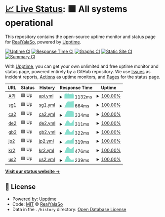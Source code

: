 # [📈 Live Status](https://status.yalaso.top): <!--live status--> **🟩 All systems operational**

This repository contains the open-source uptime monitor and status page for [RealYalaSo](https://status.yalaso.top), powered by [Upptime](https://github.com/upptime/upptime).

[![Uptime CI](https://github.com/RealYalaSo/status/workflows/Uptime%20CI/badge.svg)](https://github.com/RealYalaSo/status/actions?query=workflow%3A%22Uptime+CI%22)
[![Response Time CI](https://github.com/RealYalaSo/status/workflows/Response%20Time%20CI/badge.svg)](https://github.com/RealYalaSo/status/actions?query=workflow%3A%22Response+Time+CI%22)
[![Graphs CI](https://github.com/RealYalaSo/status/workflows/Graphs%20CI/badge.svg)](https://github.com/RealYalaSo/status/actions?query=workflow%3A%22Graphs+CI%22)
[![Static Site CI](https://github.com/RealYalaSo/status/workflows/Static%20Site%20CI/badge.svg)](https://github.com/RealYalaSo/status/actions?query=workflow%3A%22Static+Site+CI%22)
[![Summary CI](https://github.com/RealYalaSo/status/workflows/Summary%20CI/badge.svg)](https://github.com/RealYalaSo/status/actions?query=workflow%3A%22Summary+CI%22)

With [Upptime](https://upptime.js.org), you can get your own unlimited and free uptime monitor and status page, powered entirely by a GitHub repository. We use [Issues](https://github.com/RealYalaSo/status/issues) as incident reports, [Actions](https://github.com/RealYalaSo/status/actions) as uptime monitors, and [Pages](https://status.yalaso.top) for the status page.

<!--start: status pages-->
<!-- This summary is generated by Upptime (https://github.com/upptime/upptime) -->
<!-- Do not edit this manually, your changes will be overwritten -->
<!-- prettier-ignore -->
| URL | Status | History | Response Time | Uptime |
| --- | ------ | ------- | ------------- | ------ |
| <img alt="" src="https://favicons.githubusercontent.com/api.yalaso.top" height="13"> [API](https://api.yalaso.top/api/v1/ping) | 🟩 Up | [api.yml](https://github.com/RealYalaSo/status/commits/HEAD/history/api.yml) | <details><summary><img alt="Response time graph" src="./graphs/api/response-time-week.png" height="20"> 1132ms</summary><br><a href="https://status.yalaso.top/history/api"><img alt="Response time 1132" src="https://img.shields.io/endpoint?url=https%3A%2F%2Fraw.githubusercontent.com%2FRealYalaSo%2Fstatus%2FHEAD%2Fapi%2Fapi%2Fresponse-time.json"></a><br><a href="https://status.yalaso.top/history/api"><img alt="24-hour response time 1132" src="https://img.shields.io/endpoint?url=https%3A%2F%2Fraw.githubusercontent.com%2FRealYalaSo%2Fstatus%2FHEAD%2Fapi%2Fapi%2Fresponse-time-day.json"></a><br><a href="https://status.yalaso.top/history/api"><img alt="7-day response time 1132" src="https://img.shields.io/endpoint?url=https%3A%2F%2Fraw.githubusercontent.com%2FRealYalaSo%2Fstatus%2FHEAD%2Fapi%2Fapi%2Fresponse-time-week.json"></a><br><a href="https://status.yalaso.top/history/api"><img alt="30-day response time 1132" src="https://img.shields.io/endpoint?url=https%3A%2F%2Fraw.githubusercontent.com%2FRealYalaSo%2Fstatus%2FHEAD%2Fapi%2Fapi%2Fresponse-time-month.json"></a><br><a href="https://status.yalaso.top/history/api"><img alt="1-year response time 1132" src="https://img.shields.io/endpoint?url=https%3A%2F%2Fraw.githubusercontent.com%2FRealYalaSo%2Fstatus%2FHEAD%2Fapi%2Fapi%2Fresponse-time-year.json"></a></details> | <details><summary><a href="https://status.yalaso.top/history/api">100.00%</a></summary><a href="https://status.yalaso.top/history/api"><img alt="All-time uptime 100.00%" src="https://img.shields.io/endpoint?url=https%3A%2F%2Fraw.githubusercontent.com%2FRealYalaSo%2Fstatus%2FHEAD%2Fapi%2Fapi%2Fuptime.json"></a><br><a href="https://status.yalaso.top/history/api"><img alt="24-hour uptime 100.00%" src="https://img.shields.io/endpoint?url=https%3A%2F%2Fraw.githubusercontent.com%2FRealYalaSo%2Fstatus%2FHEAD%2Fapi%2Fapi%2Fuptime-day.json"></a><br><a href="https://status.yalaso.top/history/api"><img alt="7-day uptime 100.00%" src="https://img.shields.io/endpoint?url=https%3A%2F%2Fraw.githubusercontent.com%2FRealYalaSo%2Fstatus%2FHEAD%2Fapi%2Fapi%2Fuptime-week.json"></a><br><a href="https://status.yalaso.top/history/api"><img alt="30-day uptime 100.00%" src="https://img.shields.io/endpoint?url=https%3A%2F%2Fraw.githubusercontent.com%2FRealYalaSo%2Fstatus%2FHEAD%2Fapi%2Fapi%2Fuptime-month.json"></a><br><a href="https://status.yalaso.top/history/api"><img alt="1-year uptime 100.00%" src="https://img.shields.io/endpoint?url=https%3A%2F%2Fraw.githubusercontent.com%2FRealYalaSo%2Fstatus%2FHEAD%2Fapi%2Fapi%2Fuptime-year.json"></a></details>
| <img alt="" src="https://favicons.githubusercontent.com/sg1.yalaso.top" height="13"> [sg1](http://sg1.yalaso.top/api/v1/ping) | 🟩 Up | [sg1.yml](https://github.com/RealYalaSo/status/commits/HEAD/history/sg1.yml) | <details><summary><img alt="Response time graph" src="./graphs/sg1/response-time-week.png" height="20"> 664ms</summary><br><a href="https://status.yalaso.top/history/sg1"><img alt="Response time 664" src="https://img.shields.io/endpoint?url=https%3A%2F%2Fraw.githubusercontent.com%2FRealYalaSo%2Fstatus%2FHEAD%2Fapi%2Fsg1%2Fresponse-time.json"></a><br><a href="https://status.yalaso.top/history/sg1"><img alt="24-hour response time 664" src="https://img.shields.io/endpoint?url=https%3A%2F%2Fraw.githubusercontent.com%2FRealYalaSo%2Fstatus%2FHEAD%2Fapi%2Fsg1%2Fresponse-time-day.json"></a><br><a href="https://status.yalaso.top/history/sg1"><img alt="7-day response time 664" src="https://img.shields.io/endpoint?url=https%3A%2F%2Fraw.githubusercontent.com%2FRealYalaSo%2Fstatus%2FHEAD%2Fapi%2Fsg1%2Fresponse-time-week.json"></a><br><a href="https://status.yalaso.top/history/sg1"><img alt="30-day response time 664" src="https://img.shields.io/endpoint?url=https%3A%2F%2Fraw.githubusercontent.com%2FRealYalaSo%2Fstatus%2FHEAD%2Fapi%2Fsg1%2Fresponse-time-month.json"></a><br><a href="https://status.yalaso.top/history/sg1"><img alt="1-year response time 664" src="https://img.shields.io/endpoint?url=https%3A%2F%2Fraw.githubusercontent.com%2FRealYalaSo%2Fstatus%2FHEAD%2Fapi%2Fsg1%2Fresponse-time-year.json"></a></details> | <details><summary><a href="https://status.yalaso.top/history/sg1">100.00%</a></summary><a href="https://status.yalaso.top/history/sg1"><img alt="All-time uptime 100.00%" src="https://img.shields.io/endpoint?url=https%3A%2F%2Fraw.githubusercontent.com%2FRealYalaSo%2Fstatus%2FHEAD%2Fapi%2Fsg1%2Fuptime.json"></a><br><a href="https://status.yalaso.top/history/sg1"><img alt="24-hour uptime 100.00%" src="https://img.shields.io/endpoint?url=https%3A%2F%2Fraw.githubusercontent.com%2FRealYalaSo%2Fstatus%2FHEAD%2Fapi%2Fsg1%2Fuptime-day.json"></a><br><a href="https://status.yalaso.top/history/sg1"><img alt="7-day uptime 100.00%" src="https://img.shields.io/endpoint?url=https%3A%2F%2Fraw.githubusercontent.com%2FRealYalaSo%2Fstatus%2FHEAD%2Fapi%2Fsg1%2Fuptime-week.json"></a><br><a href="https://status.yalaso.top/history/sg1"><img alt="30-day uptime 100.00%" src="https://img.shields.io/endpoint?url=https%3A%2F%2Fraw.githubusercontent.com%2FRealYalaSo%2Fstatus%2FHEAD%2Fapi%2Fsg1%2Fuptime-month.json"></a><br><a href="https://status.yalaso.top/history/sg1"><img alt="1-year uptime 100.00%" src="https://img.shields.io/endpoint?url=https%3A%2F%2Fraw.githubusercontent.com%2FRealYalaSo%2Fstatus%2FHEAD%2Fapi%2Fsg1%2Fuptime-year.json"></a></details>
| <img alt="" src="https://favicons.githubusercontent.com/ca2.yalaso.top" height="13"> [ca2](http://ca2.yalaso.top/api/v1/ping) | 🟩 Up | [ca2.yml](https://github.com/RealYalaSo/status/commits/HEAD/history/ca2.yml) | <details><summary><img alt="Response time graph" src="./graphs/ca2/response-time-week.png" height="20"> 334ms</summary><br><a href="https://status.yalaso.top/history/ca2"><img alt="Response time 334" src="https://img.shields.io/endpoint?url=https%3A%2F%2Fraw.githubusercontent.com%2FRealYalaSo%2Fstatus%2FHEAD%2Fapi%2Fca2%2Fresponse-time.json"></a><br><a href="https://status.yalaso.top/history/ca2"><img alt="24-hour response time 334" src="https://img.shields.io/endpoint?url=https%3A%2F%2Fraw.githubusercontent.com%2FRealYalaSo%2Fstatus%2FHEAD%2Fapi%2Fca2%2Fresponse-time-day.json"></a><br><a href="https://status.yalaso.top/history/ca2"><img alt="7-day response time 334" src="https://img.shields.io/endpoint?url=https%3A%2F%2Fraw.githubusercontent.com%2FRealYalaSo%2Fstatus%2FHEAD%2Fapi%2Fca2%2Fresponse-time-week.json"></a><br><a href="https://status.yalaso.top/history/ca2"><img alt="30-day response time 334" src="https://img.shields.io/endpoint?url=https%3A%2F%2Fraw.githubusercontent.com%2FRealYalaSo%2Fstatus%2FHEAD%2Fapi%2Fca2%2Fresponse-time-month.json"></a><br><a href="https://status.yalaso.top/history/ca2"><img alt="1-year response time 334" src="https://img.shields.io/endpoint?url=https%3A%2F%2Fraw.githubusercontent.com%2FRealYalaSo%2Fstatus%2FHEAD%2Fapi%2Fca2%2Fresponse-time-year.json"></a></details> | <details><summary><a href="https://status.yalaso.top/history/ca2">100.00%</a></summary><a href="https://status.yalaso.top/history/ca2"><img alt="All-time uptime 100.00%" src="https://img.shields.io/endpoint?url=https%3A%2F%2Fraw.githubusercontent.com%2FRealYalaSo%2Fstatus%2FHEAD%2Fapi%2Fca2%2Fuptime.json"></a><br><a href="https://status.yalaso.top/history/ca2"><img alt="24-hour uptime 100.00%" src="https://img.shields.io/endpoint?url=https%3A%2F%2Fraw.githubusercontent.com%2FRealYalaSo%2Fstatus%2FHEAD%2Fapi%2Fca2%2Fuptime-day.json"></a><br><a href="https://status.yalaso.top/history/ca2"><img alt="7-day uptime 100.00%" src="https://img.shields.io/endpoint?url=https%3A%2F%2Fraw.githubusercontent.com%2FRealYalaSo%2Fstatus%2FHEAD%2Fapi%2Fca2%2Fuptime-week.json"></a><br><a href="https://status.yalaso.top/history/ca2"><img alt="30-day uptime 100.00%" src="https://img.shields.io/endpoint?url=https%3A%2F%2Fraw.githubusercontent.com%2FRealYalaSo%2Fstatus%2FHEAD%2Fapi%2Fca2%2Fuptime-month.json"></a><br><a href="https://status.yalaso.top/history/ca2"><img alt="1-year uptime 100.00%" src="https://img.shields.io/endpoint?url=https%3A%2F%2Fraw.githubusercontent.com%2FRealYalaSo%2Fstatus%2FHEAD%2Fapi%2Fca2%2Fuptime-year.json"></a></details>
| <img alt="" src="https://favicons.githubusercontent.com/de2.yalaso.top" height="13"> [de2](http://de2.yalaso.top/api/v1/ping) | 🟩 Up | [de2.yml](https://github.com/RealYalaSo/status/commits/HEAD/history/de2.yml) | <details><summary><img alt="Response time graph" src="./graphs/de2/response-time-week.png" height="20"> 311ms</summary><br><a href="https://status.yalaso.top/history/de2"><img alt="Response time 311" src="https://img.shields.io/endpoint?url=https%3A%2F%2Fraw.githubusercontent.com%2FRealYalaSo%2Fstatus%2FHEAD%2Fapi%2Fde2%2Fresponse-time.json"></a><br><a href="https://status.yalaso.top/history/de2"><img alt="24-hour response time 311" src="https://img.shields.io/endpoint?url=https%3A%2F%2Fraw.githubusercontent.com%2FRealYalaSo%2Fstatus%2FHEAD%2Fapi%2Fde2%2Fresponse-time-day.json"></a><br><a href="https://status.yalaso.top/history/de2"><img alt="7-day response time 311" src="https://img.shields.io/endpoint?url=https%3A%2F%2Fraw.githubusercontent.com%2FRealYalaSo%2Fstatus%2FHEAD%2Fapi%2Fde2%2Fresponse-time-week.json"></a><br><a href="https://status.yalaso.top/history/de2"><img alt="30-day response time 311" src="https://img.shields.io/endpoint?url=https%3A%2F%2Fraw.githubusercontent.com%2FRealYalaSo%2Fstatus%2FHEAD%2Fapi%2Fde2%2Fresponse-time-month.json"></a><br><a href="https://status.yalaso.top/history/de2"><img alt="1-year response time 311" src="https://img.shields.io/endpoint?url=https%3A%2F%2Fraw.githubusercontent.com%2FRealYalaSo%2Fstatus%2FHEAD%2Fapi%2Fde2%2Fresponse-time-year.json"></a></details> | <details><summary><a href="https://status.yalaso.top/history/de2">100.00%</a></summary><a href="https://status.yalaso.top/history/de2"><img alt="All-time uptime 100.00%" src="https://img.shields.io/endpoint?url=https%3A%2F%2Fraw.githubusercontent.com%2FRealYalaSo%2Fstatus%2FHEAD%2Fapi%2Fde2%2Fuptime.json"></a><br><a href="https://status.yalaso.top/history/de2"><img alt="24-hour uptime 100.00%" src="https://img.shields.io/endpoint?url=https%3A%2F%2Fraw.githubusercontent.com%2FRealYalaSo%2Fstatus%2FHEAD%2Fapi%2Fde2%2Fuptime-day.json"></a><br><a href="https://status.yalaso.top/history/de2"><img alt="7-day uptime 100.00%" src="https://img.shields.io/endpoint?url=https%3A%2F%2Fraw.githubusercontent.com%2FRealYalaSo%2Fstatus%2FHEAD%2Fapi%2Fde2%2Fuptime-week.json"></a><br><a href="https://status.yalaso.top/history/de2"><img alt="30-day uptime 100.00%" src="https://img.shields.io/endpoint?url=https%3A%2F%2Fraw.githubusercontent.com%2FRealYalaSo%2Fstatus%2FHEAD%2Fapi%2Fde2%2Fuptime-month.json"></a><br><a href="https://status.yalaso.top/history/de2"><img alt="1-year uptime 100.00%" src="https://img.shields.io/endpoint?url=https%3A%2F%2Fraw.githubusercontent.com%2FRealYalaSo%2Fstatus%2FHEAD%2Fapi%2Fde2%2Fuptime-year.json"></a></details>
| <img alt="" src="https://favicons.githubusercontent.com/gb2.yalaso.top" height="13"> [gb2](http://gb2.yalaso.top/api/v1/ping) | 🟩 Up | [gb2.yml](https://github.com/RealYalaSo/status/commits/HEAD/history/gb2.yml) | <details><summary><img alt="Response time graph" src="./graphs/gb2/response-time-week.png" height="20"> 322ms</summary><br><a href="https://status.yalaso.top/history/gb2"><img alt="Response time 322" src="https://img.shields.io/endpoint?url=https%3A%2F%2Fraw.githubusercontent.com%2FRealYalaSo%2Fstatus%2FHEAD%2Fapi%2Fgb2%2Fresponse-time.json"></a><br><a href="https://status.yalaso.top/history/gb2"><img alt="24-hour response time 322" src="https://img.shields.io/endpoint?url=https%3A%2F%2Fraw.githubusercontent.com%2FRealYalaSo%2Fstatus%2FHEAD%2Fapi%2Fgb2%2Fresponse-time-day.json"></a><br><a href="https://status.yalaso.top/history/gb2"><img alt="7-day response time 322" src="https://img.shields.io/endpoint?url=https%3A%2F%2Fraw.githubusercontent.com%2FRealYalaSo%2Fstatus%2FHEAD%2Fapi%2Fgb2%2Fresponse-time-week.json"></a><br><a href="https://status.yalaso.top/history/gb2"><img alt="30-day response time 322" src="https://img.shields.io/endpoint?url=https%3A%2F%2Fraw.githubusercontent.com%2FRealYalaSo%2Fstatus%2FHEAD%2Fapi%2Fgb2%2Fresponse-time-month.json"></a><br><a href="https://status.yalaso.top/history/gb2"><img alt="1-year response time 322" src="https://img.shields.io/endpoint?url=https%3A%2F%2Fraw.githubusercontent.com%2FRealYalaSo%2Fstatus%2FHEAD%2Fapi%2Fgb2%2Fresponse-time-year.json"></a></details> | <details><summary><a href="https://status.yalaso.top/history/gb2">100.00%</a></summary><a href="https://status.yalaso.top/history/gb2"><img alt="All-time uptime 100.00%" src="https://img.shields.io/endpoint?url=https%3A%2F%2Fraw.githubusercontent.com%2FRealYalaSo%2Fstatus%2FHEAD%2Fapi%2Fgb2%2Fuptime.json"></a><br><a href="https://status.yalaso.top/history/gb2"><img alt="24-hour uptime 100.00%" src="https://img.shields.io/endpoint?url=https%3A%2F%2Fraw.githubusercontent.com%2FRealYalaSo%2Fstatus%2FHEAD%2Fapi%2Fgb2%2Fuptime-day.json"></a><br><a href="https://status.yalaso.top/history/gb2"><img alt="7-day uptime 100.00%" src="https://img.shields.io/endpoint?url=https%3A%2F%2Fraw.githubusercontent.com%2FRealYalaSo%2Fstatus%2FHEAD%2Fapi%2Fgb2%2Fuptime-week.json"></a><br><a href="https://status.yalaso.top/history/gb2"><img alt="30-day uptime 100.00%" src="https://img.shields.io/endpoint?url=https%3A%2F%2Fraw.githubusercontent.com%2FRealYalaSo%2Fstatus%2FHEAD%2Fapi%2Fgb2%2Fuptime-month.json"></a><br><a href="https://status.yalaso.top/history/gb2"><img alt="1-year uptime 100.00%" src="https://img.shields.io/endpoint?url=https%3A%2F%2Fraw.githubusercontent.com%2FRealYalaSo%2Fstatus%2FHEAD%2Fapi%2Fgb2%2Fuptime-year.json"></a></details>
| <img alt="" src="https://favicons.githubusercontent.com/jp2.yalaso.top" height="13"> [jp2](http://jp2.yalaso.top/api/v1/ping) | 🟩 Up | [jp2.yml](https://github.com/RealYalaSo/status/commits/HEAD/history/jp2.yml) | <details><summary><img alt="Response time graph" src="./graphs/jp2/response-time-week.png" height="20"> 319ms</summary><br><a href="https://status.yalaso.top/history/jp2"><img alt="Response time 319" src="https://img.shields.io/endpoint?url=https%3A%2F%2Fraw.githubusercontent.com%2FRealYalaSo%2Fstatus%2FHEAD%2Fapi%2Fjp2%2Fresponse-time.json"></a><br><a href="https://status.yalaso.top/history/jp2"><img alt="24-hour response time 319" src="https://img.shields.io/endpoint?url=https%3A%2F%2Fraw.githubusercontent.com%2FRealYalaSo%2Fstatus%2FHEAD%2Fapi%2Fjp2%2Fresponse-time-day.json"></a><br><a href="https://status.yalaso.top/history/jp2"><img alt="7-day response time 319" src="https://img.shields.io/endpoint?url=https%3A%2F%2Fraw.githubusercontent.com%2FRealYalaSo%2Fstatus%2FHEAD%2Fapi%2Fjp2%2Fresponse-time-week.json"></a><br><a href="https://status.yalaso.top/history/jp2"><img alt="30-day response time 319" src="https://img.shields.io/endpoint?url=https%3A%2F%2Fraw.githubusercontent.com%2FRealYalaSo%2Fstatus%2FHEAD%2Fapi%2Fjp2%2Fresponse-time-month.json"></a><br><a href="https://status.yalaso.top/history/jp2"><img alt="1-year response time 319" src="https://img.shields.io/endpoint?url=https%3A%2F%2Fraw.githubusercontent.com%2FRealYalaSo%2Fstatus%2FHEAD%2Fapi%2Fjp2%2Fresponse-time-year.json"></a></details> | <details><summary><a href="https://status.yalaso.top/history/jp2">100.00%</a></summary><a href="https://status.yalaso.top/history/jp2"><img alt="All-time uptime 100.00%" src="https://img.shields.io/endpoint?url=https%3A%2F%2Fraw.githubusercontent.com%2FRealYalaSo%2Fstatus%2FHEAD%2Fapi%2Fjp2%2Fuptime.json"></a><br><a href="https://status.yalaso.top/history/jp2"><img alt="24-hour uptime 100.00%" src="https://img.shields.io/endpoint?url=https%3A%2F%2Fraw.githubusercontent.com%2FRealYalaSo%2Fstatus%2FHEAD%2Fapi%2Fjp2%2Fuptime-day.json"></a><br><a href="https://status.yalaso.top/history/jp2"><img alt="7-day uptime 100.00%" src="https://img.shields.io/endpoint?url=https%3A%2F%2Fraw.githubusercontent.com%2FRealYalaSo%2Fstatus%2FHEAD%2Fapi%2Fjp2%2Fuptime-week.json"></a><br><a href="https://status.yalaso.top/history/jp2"><img alt="30-day uptime 100.00%" src="https://img.shields.io/endpoint?url=https%3A%2F%2Fraw.githubusercontent.com%2FRealYalaSo%2Fstatus%2FHEAD%2Fapi%2Fjp2%2Fuptime-month.json"></a><br><a href="https://status.yalaso.top/history/jp2"><img alt="1-year uptime 100.00%" src="https://img.shields.io/endpoint?url=https%3A%2F%2Fraw.githubusercontent.com%2FRealYalaSo%2Fstatus%2FHEAD%2Fapi%2Fjp2%2Fuptime-year.json"></a></details>
| <img alt="" src="https://favicons.githubusercontent.com/kr2.yalaso.top" height="13"> [kr2](http://kr2.yalaso.top/api/v1/ping) | 🟩 Up | [kr2.yml](https://github.com/RealYalaSo/status/commits/HEAD/history/kr2.yml) | <details><summary><img alt="Response time graph" src="./graphs/kr2/response-time-week.png" height="20"> 476ms</summary><br><a href="https://status.yalaso.top/history/kr2"><img alt="Response time 476" src="https://img.shields.io/endpoint?url=https%3A%2F%2Fraw.githubusercontent.com%2FRealYalaSo%2Fstatus%2FHEAD%2Fapi%2Fkr2%2Fresponse-time.json"></a><br><a href="https://status.yalaso.top/history/kr2"><img alt="24-hour response time 476" src="https://img.shields.io/endpoint?url=https%3A%2F%2Fraw.githubusercontent.com%2FRealYalaSo%2Fstatus%2FHEAD%2Fapi%2Fkr2%2Fresponse-time-day.json"></a><br><a href="https://status.yalaso.top/history/kr2"><img alt="7-day response time 476" src="https://img.shields.io/endpoint?url=https%3A%2F%2Fraw.githubusercontent.com%2FRealYalaSo%2Fstatus%2FHEAD%2Fapi%2Fkr2%2Fresponse-time-week.json"></a><br><a href="https://status.yalaso.top/history/kr2"><img alt="30-day response time 476" src="https://img.shields.io/endpoint?url=https%3A%2F%2Fraw.githubusercontent.com%2FRealYalaSo%2Fstatus%2FHEAD%2Fapi%2Fkr2%2Fresponse-time-month.json"></a><br><a href="https://status.yalaso.top/history/kr2"><img alt="1-year response time 476" src="https://img.shields.io/endpoint?url=https%3A%2F%2Fraw.githubusercontent.com%2FRealYalaSo%2Fstatus%2FHEAD%2Fapi%2Fkr2%2Fresponse-time-year.json"></a></details> | <details><summary><a href="https://status.yalaso.top/history/kr2">100.00%</a></summary><a href="https://status.yalaso.top/history/kr2"><img alt="All-time uptime 100.00%" src="https://img.shields.io/endpoint?url=https%3A%2F%2Fraw.githubusercontent.com%2FRealYalaSo%2Fstatus%2FHEAD%2Fapi%2Fkr2%2Fuptime.json"></a><br><a href="https://status.yalaso.top/history/kr2"><img alt="24-hour uptime 100.00%" src="https://img.shields.io/endpoint?url=https%3A%2F%2Fraw.githubusercontent.com%2FRealYalaSo%2Fstatus%2FHEAD%2Fapi%2Fkr2%2Fuptime-day.json"></a><br><a href="https://status.yalaso.top/history/kr2"><img alt="7-day uptime 100.00%" src="https://img.shields.io/endpoint?url=https%3A%2F%2Fraw.githubusercontent.com%2FRealYalaSo%2Fstatus%2FHEAD%2Fapi%2Fkr2%2Fuptime-week.json"></a><br><a href="https://status.yalaso.top/history/kr2"><img alt="30-day uptime 100.00%" src="https://img.shields.io/endpoint?url=https%3A%2F%2Fraw.githubusercontent.com%2FRealYalaSo%2Fstatus%2FHEAD%2Fapi%2Fkr2%2Fuptime-month.json"></a><br><a href="https://status.yalaso.top/history/kr2"><img alt="1-year uptime 100.00%" src="https://img.shields.io/endpoint?url=https%3A%2F%2Fraw.githubusercontent.com%2FRealYalaSo%2Fstatus%2FHEAD%2Fapi%2Fkr2%2Fuptime-year.json"></a></details>
| <img alt="" src="https://favicons.githubusercontent.com/us2.yalaso.top" height="13"> [us2](http://us2.yalaso.top/api/v1/ping) | 🟩 Up | [us2.yml](https://github.com/RealYalaSo/status/commits/HEAD/history/us2.yml) | <details><summary><img alt="Response time graph" src="./graphs/us2/response-time-week.png" height="20"> 239ms</summary><br><a href="https://status.yalaso.top/history/us2"><img alt="Response time 239" src="https://img.shields.io/endpoint?url=https%3A%2F%2Fraw.githubusercontent.com%2FRealYalaSo%2Fstatus%2FHEAD%2Fapi%2Fus2%2Fresponse-time.json"></a><br><a href="https://status.yalaso.top/history/us2"><img alt="24-hour response time 239" src="https://img.shields.io/endpoint?url=https%3A%2F%2Fraw.githubusercontent.com%2FRealYalaSo%2Fstatus%2FHEAD%2Fapi%2Fus2%2Fresponse-time-day.json"></a><br><a href="https://status.yalaso.top/history/us2"><img alt="7-day response time 239" src="https://img.shields.io/endpoint?url=https%3A%2F%2Fraw.githubusercontent.com%2FRealYalaSo%2Fstatus%2FHEAD%2Fapi%2Fus2%2Fresponse-time-week.json"></a><br><a href="https://status.yalaso.top/history/us2"><img alt="30-day response time 239" src="https://img.shields.io/endpoint?url=https%3A%2F%2Fraw.githubusercontent.com%2FRealYalaSo%2Fstatus%2FHEAD%2Fapi%2Fus2%2Fresponse-time-month.json"></a><br><a href="https://status.yalaso.top/history/us2"><img alt="1-year response time 239" src="https://img.shields.io/endpoint?url=https%3A%2F%2Fraw.githubusercontent.com%2FRealYalaSo%2Fstatus%2FHEAD%2Fapi%2Fus2%2Fresponse-time-year.json"></a></details> | <details><summary><a href="https://status.yalaso.top/history/us2">100.00%</a></summary><a href="https://status.yalaso.top/history/us2"><img alt="All-time uptime 100.00%" src="https://img.shields.io/endpoint?url=https%3A%2F%2Fraw.githubusercontent.com%2FRealYalaSo%2Fstatus%2FHEAD%2Fapi%2Fus2%2Fuptime.json"></a><br><a href="https://status.yalaso.top/history/us2"><img alt="24-hour uptime 100.00%" src="https://img.shields.io/endpoint?url=https%3A%2F%2Fraw.githubusercontent.com%2FRealYalaSo%2Fstatus%2FHEAD%2Fapi%2Fus2%2Fuptime-day.json"></a><br><a href="https://status.yalaso.top/history/us2"><img alt="7-day uptime 100.00%" src="https://img.shields.io/endpoint?url=https%3A%2F%2Fraw.githubusercontent.com%2FRealYalaSo%2Fstatus%2FHEAD%2Fapi%2Fus2%2Fuptime-week.json"></a><br><a href="https://status.yalaso.top/history/us2"><img alt="30-day uptime 100.00%" src="https://img.shields.io/endpoint?url=https%3A%2F%2Fraw.githubusercontent.com%2FRealYalaSo%2Fstatus%2FHEAD%2Fapi%2Fus2%2Fuptime-month.json"></a><br><a href="https://status.yalaso.top/history/us2"><img alt="1-year uptime 100.00%" src="https://img.shields.io/endpoint?url=https%3A%2F%2Fraw.githubusercontent.com%2FRealYalaSo%2Fstatus%2FHEAD%2Fapi%2Fus2%2Fuptime-year.json"></a></details>

<!--end: status pages-->

[**Visit our status website →**](https://status.yalaso.top)

## 📄 License

- Powered by: [Upptime](https://github.com/upptime/upptime)
- Code: [MIT](./LICENSE) © [RealYalaSo](https://status.yalaso.top)
- Data in the `./history` directory: [Open Database License](https://opendatacommons.org/licenses/odbl/1-0/)
